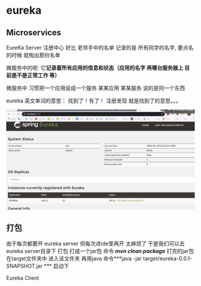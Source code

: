 # eureka

## **Microservices**

EureKa Server 
注册中心 好比 老师手中的名单 记录的是 所有同学的名字, 要点名的时候 就掏出那份名单

微服务中的呢: 它**记录着所有应用的信息和状态（应用的名字 再哪台服务器上 目前是不是正常工作 等）**

微服务中 习惯把一个应用说成一个服务 某某应用 某某服务 说的是同一个东西

eureka 英文单词的意思： 找到了！有了！   注册发现 就是找到了的意思。。。


![eureka register](https://github.com/Francis11h/eureka/blob/master/img-storage/1.png)



## **打包**
由于每次都要开 eureka server 但每次进ide里再开 太麻烦了 于是我们可以去 eureka server目录下 打包 打成一个jar包
命令 ***mvn clean package*** 
打完的jar包在target文件夹中
进入该文件夹 再用java 命令***java -jar target/eureka-0.0.1-SNAPSHOT.jar *** 启动下 


Eureka Client


